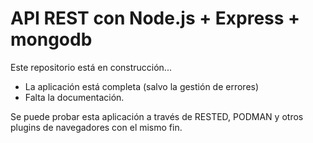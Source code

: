 # API REST con Node.js + Express + mongodb

Este repositorio está en construcción...
* La aplicación está completa (salvo la gestión de errores)
* Falta la documentación.

Se puede probar esta aplicación a través de RESTED, PODMAN y otros plugins de navegadores con el mismo fin. 
